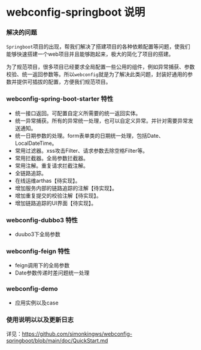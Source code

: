 # webconfig-springboot 说明

### 解决的问题

`Springboot`项目的出现，帮我们解决了搭建项目的各种依赖配置等问题，使我们能够快速搭建一个web项目并且能够跑起来，极大的简化了项目的搭建。

为了规范项目，很多项目已经要求全局配置一些公用的组件，例如异常捕获、参数校验、统一返回参数等。所以`webconfig`就是为了解决此类问题，封装好通用的参数并提供可插拔的配置，方便我们规范项目。

### webconfig-spring-boot-starter 特性
* 统一接口返回。可配置自定义所需要的统一返回实体。
* 统一异常捕获。所有的异常统一处理，也可以自定义异常。并针对需要异常发送通知。
* 统一日期参数的处理。form表单类的日期统一处理，包括Date、LocalDateTime。
* 常用过滤器。xss攻击Filter、请求参数去除空格Filter等。
* 常用拦截器。全局参数拦截器。
* 常用注解。重复请求拦截注解。
* 全链路追踪。
* 在线运维arthas【待实现】。
* 增加服务内部的链路追踪的注解【待实现】。
* 增加重复提交的校验注解【待实现】。
* 增加链路追踪的UI界面【待实现】。

### webconfig-dubbo3 特性
* duubo3下全局参数

### webconfig-feign 特性
* feign调用下的全局参数
* Date参数传递时差问题统一处理

### webconfig-demo
* 应用实例以及case

### 使用说明以以及更新日志
详见：https://github.com/simonkingws/webconfig-springboot/blob/main/doc/QuickStart.md

